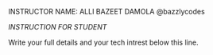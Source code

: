 INSTRUCTOR NAME: ALLI BAZEET DAMOLA @bazzlycodes

*_INSTRUCTION FOR STUDENT_*

Write your full details and your tech intrest below this line.


